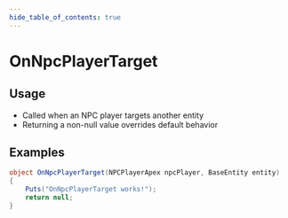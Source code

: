 ```yaml
---
hide_table_of_contents: true
---
```


# OnNpcPlayerTarget

## Usage

* Called when an NPC player targets another entity
* Returning a non-null value overrides default behavior

## Examples

```csharp title=""
object OnNpcPlayerTarget(NPCPlayerApex npcPlayer, BaseEntity entity)
{
    Puts("OnNpcPlayerTarget works!");
    return null;
}
```
